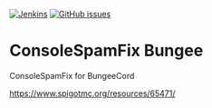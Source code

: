 [![Jenkins](https://img.shields.io/jenkins/s/https/jenkins.artuto.tk/view/Plugins/job/ConsoleSpamFix-Bungee.svg)](
https://jenkins.artuto.tk/view/Plugins/job/ConsoleSpamFix-Bungee)
[![GitHub issues](https://img.shields.io/github/issues/Artuto/ConsoleSpamFix-Bungee.svg)](https/github.com/Artuto/ConsoleSpamFix-Bungee/issues)

# ConsoleSpamFix Bungee
ConsoleSpamFix for BungeeCord

https://www.spigotmc.org/resources/65471/